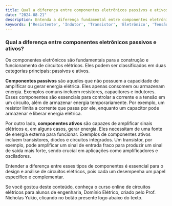 ```yaml
---
title: Qual a diferença entre componentes eletrônicos passivos e ativos?
date: "2024-08-21"
description: Entenda a diferença fundamental entre componentes eletrônicos passivos e ativos no contexto de circuitos elétricos.
keywords: ['Resistente', 'Indutor', 'Transistor', 'Eletrônico', 'Tensão', 'Transformador', 'Passivo']
---
```


### Qual a diferença entre componentes eletrônicos passivos e ativos?

Os componentes eletrônicos são fundamentais para a construção e funcionamento de circuitos elétricos. Eles podem ser classificados em duas categorias principais: passivos e ativos. 

**Componentes passivos** são aqueles que não possuem a capacidade de amplificar ou gerar energia elétrica. Eles apenas consomem ou armazenam energia. Exemplos comuns incluem resistores, capacitores e indutores. Esses componentes são essenciais para controlar a corrente e a tensão em um circuito, além de armazenar energia temporariamente. Por exemplo, um resistor limita a corrente que passa por ele, enquanto um capacitor pode armazenar e liberar energia elétrica.

Por outro lado, **componentes ativos** são capazes de amplificar sinais elétricos e, em alguns casos, gerar energia. Eles necessitam de uma fonte de energia externa para funcionar. Exemplos de componentes ativos incluem transistores, diodos e circuitos integrados. Um transistor, por exemplo, pode amplificar um sinal de entrada fraco para produzir um sinal de saída mais forte, sendo crucial em aplicações como amplificadores e osciladores.

Entender a diferença entre esses tipos de componentes é essencial para o design e análise de circuitos elétricos, pois cada um desempenha um papel específico e complementar.

Se você gostou deste conteúdo, conheça o curso online de circuitos elétricos para alunos de engenharia, Domínio Elétrico, criado pelo Prof. Nicholas Yukio, clicando no botão presente logo abaixo do texto.